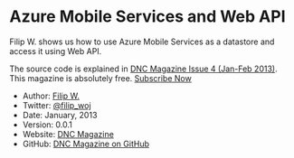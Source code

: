 Azure Mobile Services and Web API
=================================

Filip W. shows us how to use Azure Mobile Services as a datastore and access it using Web API.

The source code is explained in [DNC Magazine Issue 4 (Jan-Feb 2013)](http://www.dotnetcurry.com/magazine/dnc-magazine-issue4.aspx). This magazine is absolutely free.  [Subscribe Now](http://www.dotnetcurry.com/magazine)

* Author: [Filip W.](http://www.twitter.com/filip_woj)
* Twitter: [@filip_woj](http://www.twitter.com/filip_woj)
* Date: January, 2013
* Version: 0.0.1
* Website: [DNC Magazine](http://www.dotnetcurry.com/magazine)
* GitHub: [DNC Magazine on GitHub](https://github.com/dotnetcurry/zumo-and-webapi-dncmag-04)
